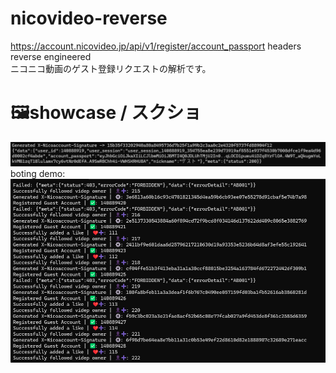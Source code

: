 # nicovideo-reverse
https://account.nicovideo.jp/api/v1/register/account_passport headers reverse engineered<br>
ニコニコ動画のゲスト登録リクエストの解析です。
# 🖼️showcase / スクショ
![slow wifi](https://github.com/hemusuku86/nicovideo-reverse/blob/main/%E3%82%B9%E3%82%AF%E3%83%AA%E3%83%BC%E3%83%B3%E3%82%B7%E3%83%A7%E3%83%83%E3%83%88%202025-07-16%20003807.png?raw=true)
boting demo:
![a](https://github.com/hemusuku86/nicovideo-reverse/blob/main/%E3%82%B9%E3%82%AF%E3%83%AA%E3%83%BC%E3%83%B3%E3%82%B7%E3%83%A7%E3%83%83%E3%83%88%202025-07-16%20010926.png?raw=true)
